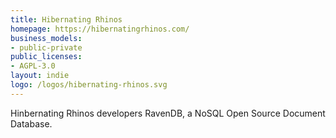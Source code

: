 ```yaml
---
title: Hibernating Rhinos
homepage: https://hibernatingrhinos.com/
business_models:
- public-private
public_licenses:
- AGPL-3.0
layout: indie
logo: /logos/hibernating-rhinos.svg
---
```


Hinbernating Rhinos developers RavenDB, a NoSQL Open Source Document Database.

